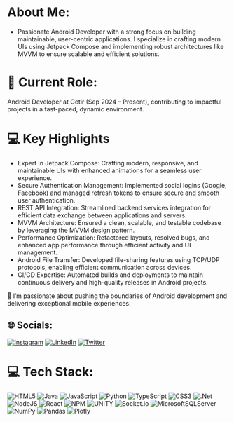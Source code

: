 # About Me:

- Passionate Android Developer with a strong focus on building maintainable, user-centric applications. I specialize in crafting modern UIs using Jetpack Compose and implementing robust architectures like MVVM to ensure scalable and efficient solutions.

# 🌟 Current Role:

Android Developer at Getir (Sep 2024 – Present), contributing to impactful projects in a fast-paced, dynamic environment.

# 💻 Key Highlights

- Expert in Jetpack Compose: Crafting modern, responsive, and maintainable UIs with enhanced animations for a seamless user experience.
- Secure Authentication Management: Implemented social logins (Google, Facebook) and managed refresh tokens to ensure secure and smooth user authentication.
- REST API Integration: Streamlined backend services integration for efficient data exchange between applications and servers.
- MVVM Architecture: Ensured a clean, scalable, and testable codebase by leveraging the MVVM design pattern.
- Performance Optimization: Refactored layouts, resolved bugs, and enhanced app performance through efficient activity and UI management.
- Android File Transfer: Developed file-sharing features using TCP/UDP protocols, enabling efficient communication across devices.
- CI/CD Expertise: Automated builds and deployments to maintain continuous delivery and high-quality releases in Android projects.

🎯 I’m passionate about pushing the boundaries of Android development and delivering exceptional mobile experiences.

## 🌐 Socials:
[![Instagram](https://img.shields.io/badge/Instagram-%23E4405F.svg?logo=Instagram&logoColor=white)](https://instagram.com/onurvatansever.6) [![LinkedIn](https://img.shields.io/badge/LinkedIn-%230077B5.svg?logo=linkedin&logoColor=white)](https://linkedin.com/in/onurvatansever1337) [![Twitter](https://img.shields.io/badge/Twitter-%231DA1F2.svg?logo=Twitter&logoColor=white)](https://twitter.com/onurv_6) 

# 💻 Tech Stack:
![HTML5](https://img.shields.io/badge/html5-%23E34F26.svg?style=for-the-badge&logo=html5&logoColor=white) ![Java](https://img.shields.io/badge/java-%23ED8B00.svg?style=for-the-badge&logo=java&logoColor=white) ![JavaScript](https://img.shields.io/badge/javascript-%23323330.svg?style=for-the-badge&logo=javascript&logoColor=%23F7DF1E) ![Python](https://img.shields.io/badge/python-3670A0?style=for-the-badge&logo=python&logoColor=ffdd54) ![TypeScript](https://img.shields.io/badge/typescript-%23007ACC.svg?style=for-the-badge&logo=typescript&logoColor=white) ![CSS3](https://img.shields.io/badge/css3-%231572B6.svg?style=for-the-badge&logo=css3&logoColor=white) ![.Net](https://img.shields.io/badge/.NET-5C2D91?style=for-the-badge&logo=.net&logoColor=white) ![NodeJS](https://img.shields.io/badge/node.js-6DA55F?style=for-the-badge&logo=node.js&logoColor=white) ![React](https://img.shields.io/badge/react-%2320232a.svg?style=for-the-badge&logo=react&logoColor=%2361DAFB) ![NPM](https://img.shields.io/badge/NPM-%23000000.svg?style=for-the-badge&logo=npm&logoColor=white) ![UNITY](https://img.shields.io/badge/Unity-%2320232a.svg?style=for-the-badge&logo=unity&logoColor=white) ![Socket.io](https://img.shields.io/badge/Socket.io-black?style=for-the-badge&logo=socket.io&badgeColor=010101) ![MicrosoftSQLServer](https://img.shields.io/badge/Microsoft%20SQL%20Sever-CC2927?style=for-the-badge&logo=microsoft%20sql%20server&logoColor=white) ![NumPy](https://img.shields.io/badge/numpy-%23013243.svg?style=for-the-badge&logo=numpy&logoColor=white) ![Pandas](https://img.shields.io/badge/pandas-%23150458.svg?style=for-the-badge&logo=pandas&logoColor=white) ![Plotly](https://img.shields.io/badge/Plotly-%233F4F75.svg?style=for-the-badge&logo=plotly&logoColor=white)
<!-- Proudly created with GPRM ( https://gprm.itsvg.in ) -->
